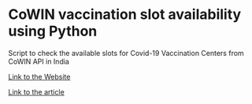 # CoWIN vaccination slot availability using Python

Script to check the available slots for Covid-19 Vaccination Centers from CoWIN API in India

[Link to the Website](https://cowin-vaccination-appointment.herokuapp.com/)

[Link to the article](https://analyticsindiamag.com/data-scientist-creates-python-script-to-track-available-slots-for-covid-vaccinations/)
